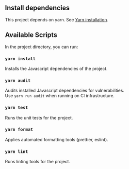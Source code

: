 ## Install dependencies

This project depends on yarn. See [Yarn installation](https://classic.yarnpkg.com/en/docs/install).

## Available Scripts

In the project directory, you can run:

### `yarn install`

Installs the Javascript dependencies of the project.

### `yarn audit`

Audits installed Javascript dependencies for vulnerabilities.\
Use `yarn run audit` when running on CI infrastructure.

### `yarn test`

Runs the unit tests for the project.

### `yarn format`

Applies automated formatting tools (prettier, eslint).

### `yarn lint`

Runs linting tools for the project.
